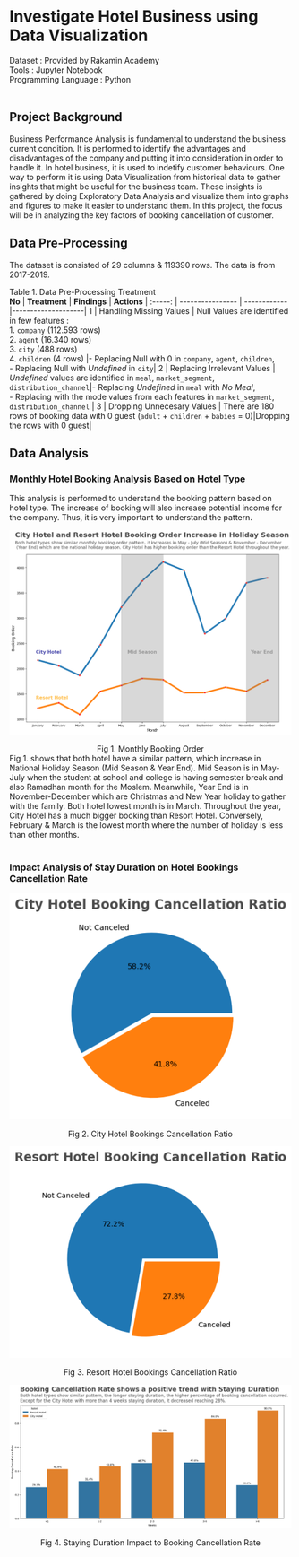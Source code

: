 # Investigate Hotel Business using Data Visualization

Dataset : Provided by Rakamin Academy 
<br>
Tools : Jupyter Notebook 
<br>
Programming Language : Python
<br>
<br>

## Project Background
Business Performance Analysis is fundamental to understand the business current condition. It is performed to identify the advantages and disadvantages of the company and putting it into consideration in order to handle it. In hotel business, it is used to indetify customer behaviours. One way to perform it is using Data Visualization from historical data to gather insights that might be useful for the business team. These insights is gathered by doing Exploratory Data Analysis and visualize them into graphs and figures to make it easier to understand them. In this project, the focus will be in analyzing the key factors of booking cancellation of customer.   

## Data Pre-Processing
The dataset is consisted of 29 columns & 119390 rows. The data is from 2017-2019.

Table 1. Data Pre-Processing Treatment <br>
**No**  |     **Treatment**      |    **Findings**     |    **Actions**     |
:-----: |    ----------------    |    ------------     |--------------------|
1 |   Handling Missing Values    |    Null Values are identified in few features : <br> 1. `company` (112.593 rows) <br> 2. `agent` (16.340 rows) <br> 3. `city` (488 rows) <br> 4. `children` (4 rows)    |- Replacing Null with 0 in `company`, `agent`,  `children`, <br> - Replacing Null with _Undefined_ in `city`|
2 |   Replacing Irrelevant Values     |    _Undefined_ values are identified in `meal`, `market_segment`, `distribution_channel`|- Replacing _Undefined_ in `meal` with _No Meal_, <br> - Replacing with the mode values from each features in `market_segment`, `distribution_channel` |
3 |    Dropping Unnecesary Values    |    There are 180 rows of booking data with 0 guest (`adult` + `children` + `babies` = 0)|Dropping the rows with 0 guest|

## Data Analysis
### Monthly Hotel Booking Analysis Based on Hotel Type
This analysis is performed to understand the booking pattern based on hotel type. The increase of booking will also increase potential income for the company. Thus, it is very important to understand the pattern.

![booking](assets/booking_order.png)
<div align="center"> Fig 1. Monthly Booking Order </div>
Fig 1. shows that both hotel have a similar pattern, which increase in National Holiday Season (Mid Season & Year End). Mid Season is in May-July when the student at school and college is having semester break and also Ramadhan month for the Moslem. Meanwhile, Year End is in November-December which are Christmas and New Year holiday to gather with the family. Both hotel lowest month is in March. Throughout the year, City Hotel has a much bigger booking than Resort Hotel. Conversely, February & March is the lowest month where the number of holiday is less than other months.
<br>
<br>

### Impact Analysis of Stay Duration on Hotel Bookings Cancellation Rate

![city](assets/city_ratio.png) 
<div align="center"> Fig 2. City Hotel Bookings Cancellation Ratio </div>

![resort](assets/resort_ratio.png)
<div align="center"> Fig 3. Resort Hotel Bookings Cancellation Ratio </div>

![staying](assets/staying_duration.png)
<div align="center"> Fig 4. Staying Duration Impact to Booking Cancellation Rate </div>
